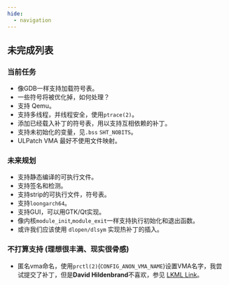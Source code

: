 ```yaml
---
hide:
  - navigation
---
```



## 未完成列表

### 当前任务

- 像GDB一样支持加载符号表。
- 一些符号将被优化掉，如何处理？
- 支持 Qemu。
- 支持多线程，并线程安全，使用`ptrace(2)`。
- 添加已经载入补丁的符号表，用以支持互相依赖的补丁。
- 支持未初始化的变量，见`.bss` `SHT_NOBITS`。
- ULPatch VMA 最好不使用文件映射。


### 未来规划

- 支持静态编译的可执行文件。
- 支持签名和检测。
- 支持strip的可执行文件，符号表。
- 支持`loongarch64`。
- 支持GUI，可以用GTK/Qt实现。
- 像内核`module_init`,`module_exit`一样支持执行初始化和退出函数。
- 或许我们应该使用 `dlopen/dlsym` 实现热补丁的插入。


### 不打算支持 (理想很丰满、现实很骨感)

- 匿名vma命名，使用`prctl(2)`(`CONFIG_ANON_VMA_NAME`)设置VMA名字，我尝试提交了补丁，但是**David Hildenbrand**不喜欢，参见 [LKML Link](https://lore.kernel.org/lkml/b2f4c084-47dc-4e92-a9e3-daec3f48425d@redhat.com/)。
